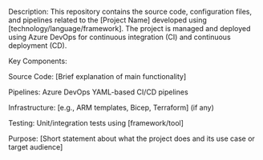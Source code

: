 Description:
This repository contains the source code, configuration files, and pipelines related to the [Project Name] developed using [technology/language/framework]. The project is managed and deployed using Azure DevOps for continuous integration (CI) and continuous deployment (CD).

Key Components:

Source Code: [Brief explanation of main functionality]

Pipelines: Azure DevOps YAML-based CI/CD pipelines

Infrastructure: [e.g., ARM templates, Bicep, Terraform] (if any)

Testing: Unit/integration tests using [framework/tool]

Purpose:
[Short statement about what the project does and its use case or target audience]
